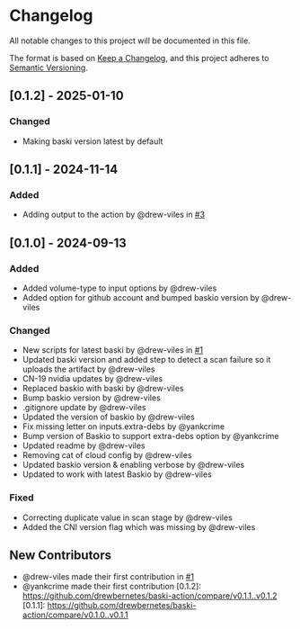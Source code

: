 # Changelog

All notable changes to this project will be documented in this file.

The format is based on [Keep a Changelog](https://keepachangelog.com/en/1.0.0/),
and this project adheres to [Semantic Versioning](https://semver.org/spec/v2.0.0.html).

## [0.1.2] - 2025-01-10

### Changed
- Making baski version latest by default

## [0.1.1] - 2024-11-14

### Added
- Adding output to the action by @drew-viles in [#3](https://github.com/drewbernetes/baski-action/pull/3)

## [0.1.0] - 2024-09-13

### Added
- Added volume-type to input options by @drew-viles
- Added option for github account and bumped baskio version by @drew-viles

### Changed
- New scripts for latest baski by @drew-viles in [#1](https://github.com/drewbernetes/baski-action/pull/1)
- Updated baski version and added step to detect a scan failure so it uploads the artifact by @drew-viles
- CN-19 nvidia updates by @drew-viles
- Replaced baskio with baski by @drew-viles
- Bump baskio version by @drew-viles
- .gitignore update by @drew-viles
- Updated the version of baskio by @drew-viles
- Fix missing letter on inputs.extra-debs by @yankcrime
- Bump version of Baskio to support extra-debs option by @yankcrime
- Updated readme by @drew-viles
- Removing cat of cloud config by @drew-viles
- Updated baskio version & enabling verbose by @drew-viles
- Updated to work with latest Baskio by @drew-viles

### Fixed
- Correcting duplicate value in scan stage by @drew-viles
- Added the CNI version flag which was missing by @drew-viles

## New Contributors
* @drew-viles made their first contribution in [#1](https://github.com/drewbernetes/baski-action/pull/1)
* @yankcrime made their first contribution
[0.1.2]: https://github.com/drewbernetes/baski-action/compare/v0.1.1..v0.1.2
[0.1.1]: https://github.com/drewbernetes/baski-action/compare/v0.1.0..v0.1.1

<!-- generated by git-cliff -->
